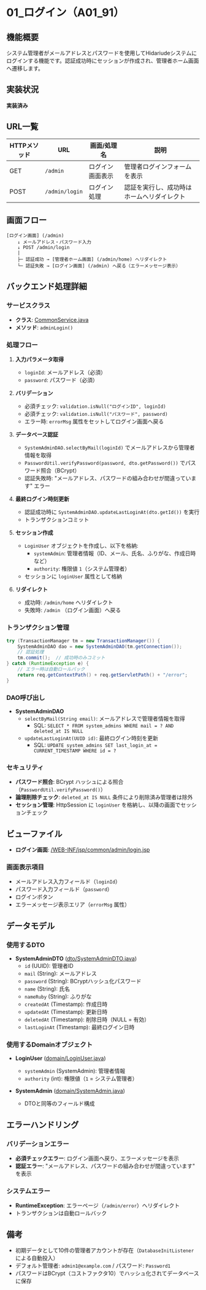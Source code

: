 # 01_ログイン（A01_91）

## 機能概要

システム管理者がメールアドレスとパスワードを使用してHidariudeシステムにログインする機能です。認証成功時にセッションが作成され、管理者ホーム画面へ遷移します。

## 実装状況

**実装済み**

## URL一覧

| HTTPメソッド | URL | 画面/処理名 | 説明 |
|---|---|---|---|
| GET | `/admin` | ログイン画面表示 | 管理者ログインフォームを表示 |
| POST | `/admin/login` | ログイン処理 | 認証を実行し、成功時はホームへリダイレクト |

## 画面フロー

```
[ログイン画面] (/admin)
    ↓ メールアドレス・パスワード入力
    ↓ POST /admin/login
    |
    ├─ 認証成功 → [管理者ホーム画面] (/admin/home) へリダイレクト
    └─ 認証失敗 → [ログイン画面] (/admin) へ戻る（エラーメッセージ表示）
```

## バックエンド処理詳細

### サービスクラス

- **クラス**: [CommonService.java](../../../src/main/java/service/CommonService.java:175)
- **メソッド**: `adminLogin()`

### 処理フロー

1. **入力パラメータ取得**
   - `loginId`: メールアドレス（必須）
   - `password`: パスワード（必須）

2. **バリデーション**
   - 必須チェック: `validation.isNull("ログインID", loginId)`
   - 必須チェック: `validation.isNull("パスワード", password)`
   - エラー時: `errorMsg` 属性をセットしてログイン画面へ戻る

3. **データベース認証**
   - `SystemAdminDAO.selectByMail(loginId)` でメールアドレスから管理者情報を取得
   - `PasswordUtil.verifyPassword(password, dto.getPassword())` でパスワード照合（BCrypt）
   - 認証失敗時: "メールアドレス、パスワードの組み合わせが間違っています" エラー

4. **最終ログイン時刻更新**
   - 認証成功時に `SystemAdminDAO.updateLastLoginAt(dto.getId())` を実行
   - トランザクションコミット

5. **セッション作成**
   - `LoginUser` オブジェクトを作成し、以下を格納:
     - `systemAdmin`: 管理者情報（ID、メール、氏名、ふりがな、作成日時など）
     - `authority`: 権限値 `1`（システム管理者）
   - セッションに `loginUser` 属性として格納

6. **リダイレクト**
   - 成功時: `/admin/home` へリダイレクト
   - 失敗時: `/admin` （ログイン画面）へ戻る

### トランザクション管理

```java
try (TransactionManager tm = new TransactionManager()) {
    SystemAdminDAO dao = new SystemAdminDAO(tm.getConnection());
    // 認証処理
    tm.commit();  // 成功時のみコミット
} catch (RuntimeException e) {
    // エラー時は自動ロールバック
    return req.getContextPath() + req.getServletPath() + "/error";
}
```

### DAO呼び出し

- **SystemAdminDAO**
  - `selectByMail(String email)`: メールアドレスで管理者情報を取得
    - SQL: `SELECT * FROM system_admins WHERE mail = ? AND deleted_at IS NULL`
  - `updateLastLoginAt(UUID id)`: 最終ログイン時刻を更新
    - SQL: `UPDATE system_admins SET last_login_at = CURRENT_TIMESTAMP WHERE id = ?`

### セキュリティ

- **パスワード照合**: BCrypt ハッシュによる照合（`PasswordUtil.verifyPassword()`）
- **論理削除チェック**: `deleted_at IS NULL` 条件により削除済み管理者は除外
- **セッション管理**: HttpSession に `loginUser` を格納し、以降の画面でセッションチェック

## ビューファイル

- **ログイン画面**: [/WEB-INF/jsp/common/admin/login.jsp](../../../src/main/webapp/WEB-INF/jsp/common/admin/login.jsp)

### 画面表示項目

- メールアドレス入力フィールド（`loginId`）
- パスワード入力フィールド（`password`）
- ログインボタン
- エラーメッセージ表示エリア（`errorMsg` 属性）

## データモデル

### 使用するDTO

- **SystemAdminDTO** ([dto/SystemAdminDTO.java](../../../src/main/java/dto/SystemAdminDTO.java))
  - `id` (UUID): 管理者ID
  - `mail` (String): メールアドレス
  - `password` (String): BCryptハッシュ化パスワード
  - `name` (String): 氏名
  - `nameRuby` (String): ふりがな
  - `createdAt` (Timestamp): 作成日時
  - `updatedAt` (Timestamp): 更新日時
  - `deletedAt` (Timestamp): 削除日時（NULL = 有効）
  - `lastLoginAt` (Timestamp): 最終ログイン日時

### 使用するDomainオブジェクト

- **LoginUser** ([domain/LoginUser.java](../../../src/main/java/domain/LoginUser.java))
  - `systemAdmin` (SystemAdmin): 管理者情報
  - `authority` (int): 権限値（`1` = システム管理者）

- **SystemAdmin** ([domain/SystemAdmin.java](../../../src/main/java/domain/SystemAdmin.java))
  - DTOと同等のフィールド構成

## エラーハンドリング

### バリデーションエラー

- **必須チェックエラー**: ログイン画面へ戻り、エラーメッセージを表示
- **認証エラー**: "メールアドレス、パスワードの組み合わせが間違っています" を表示

### システムエラー

- **RuntimeException**: エラーページ（`/admin/error`）へリダイレクト
- トランザクションは自動ロールバック

## 備考

- 初期データとして10件の管理者アカウントが存在（`DatabaseInitListener` による自動投入）
- デフォルト管理者: `admin1@example.com` / パスワード: `Password1`
- パスワードはBCrypt（コストファクタ10）でハッシュ化されてデータベースに保存

